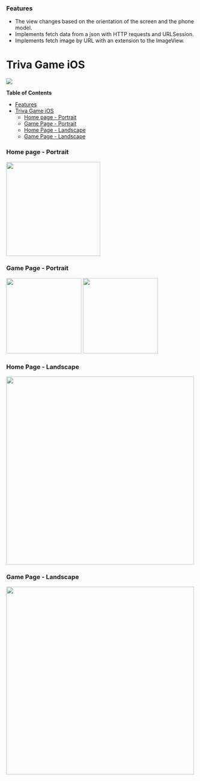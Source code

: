 ### Features

- The view changes based on the orientation of the screen and the phone model.
- Implements fetch data from a json with HTTP requests and URLSession.
- Implements fetch image by URL with an extension to the ImageView.

# Triva Game iOS

![](https://raw.githubusercontent.com/roma321m/Trivia-Game-IOS/main/Trivia%20Game/Assets.xcassets/AppIcon.appiconset/icon-120.jpeg)

**Table of Contents**
- [Features](#features)
- [Triva Game iOS](#triva-game-ios)
    + [Home page - Portrait](#home-page---portrait)
    + [Game Page - Portrait](#game-page---portrait)
    + [Home Page - Landscape](#home-page---landscape)
    + [Game Page - Landscape](#game-page---landscape)

### Home page - Portrait
<p float="middle">
  <img src="https://raw.githubusercontent.com/roma321m/Trivia-Game-IOS/main/Readme%20pic/home%20page%201.png" width="250" />
</p>

### Game Page - Portrait
<p float="middle">
  <img src="https://raw.githubusercontent.com/roma321m/Trivia-Game-IOS/main/Readme%20pic/qa1.png" width="200" />
  <img src="https://raw.githubusercontent.com/roma321m/Trivia-Game-IOS/main/Readme%20pic/qa2.png" width="200" />
</p>

### Home Page - Landscape
<p float="middle">
  <img src="https://raw.githubusercontent.com/roma321m/Trivia-Game-IOS/main/Readme%20pic/home%20page%202.png" width="500" />
</p>

### Game Page - Landscape
<p float="middle">
  <img src="https://raw.githubusercontent.com/roma321m/Trivia-Game-IOS/main/Readme%20pic/qa3.png" width="500" />
</p>


